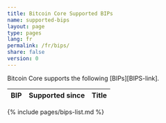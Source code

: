 ```yaml
---
title: Bitcoin Core Supported BIPs
name: supported-bips
layout: page
type: pages
lang: fr
permalink: /fr/bips/
share: false
version: 0
---
```

Bitcoin Core supports the following [BIPs][BIPS-link].

| BIP |Supported since| Title |
|-----|---------------|-------|
{% include pages/bips-list.md %}
